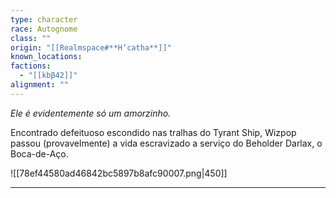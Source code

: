 ```yaml
---
type: character
race: Autognome
class: ""
origin: "[[Realmspace#**H’catha**]]"
known_locations: 
factions:
  - "[[kbβ42]]"
alignment: ""
---
```

*Ele é evidentemente só um amorzinho.*

Encontrado defeituoso escondido nas tralhas do Tyrant Ship, Wizpop passou (provavelmente) a vida escravizado a serviço do Beholder Darlax, o Boca-de-Aço. 

![[78ef44580ad46842bc5897b8afc90007.png|450]]

---
